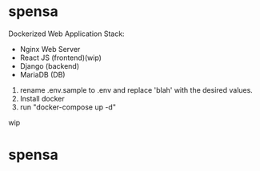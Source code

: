 # spensa

Dockerized Web Application Stack:
- Nginx Web Server
- React JS (frontend)(wip)
- Django (backend)
- MariaDB (DB)

1. rename .env.sample to .env and replace 'blah' with the desired values.
2. Install docker
2. run "docker-compose up -d"

wip

# spensa
